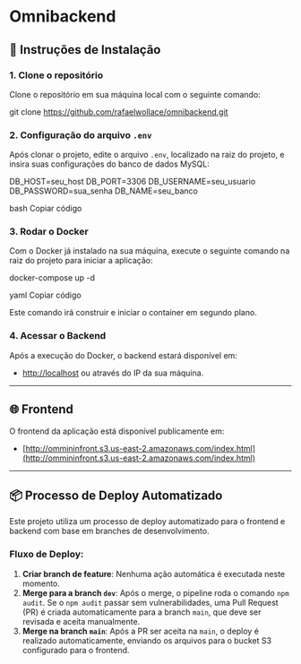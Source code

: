 # Omnibackend

## 🚀 Instruções de Instalação

### 1. Clone o repositório

Clone o repositório em sua máquina local com o seguinte comando:

git clone https://github.com/rafaelwollace/omnibackend.git


### 2. Configuração do arquivo `.env`

Após clonar o projeto, edite o arquivo `.env`, localizado na raiz do projeto, e insira suas configurações do banco de dados MySQL:

DB_HOST=seu_host DB_PORT=3306 DB_USERNAME=seu_usuario DB_PASSWORD=sua_senha DB_NAME=seu_banco

bash
Copiar código

### 3. Rodar o Docker

Com o Docker já instalado na sua máquina, execute o seguinte comando na raiz do projeto para iniciar a aplicação:

docker-compose up -d

yaml
Copiar código

Este comando irá construir e iniciar o container em segundo plano.

### 4. Acessar o Backend

Após a execução do Docker, o backend estará disponível em:

- [http://localhost](http://localhost) ou através do IP da sua máquina.

---

## 🌐 Frontend

O frontend da aplicação está disponível publicamente em:

- [http://ommininfront.s3.us-east-2.amazonaws.com/index.html](http://ommininfront.s3.us-east-2.amazonaws.com/index.html)

---

## 📦 Processo de Deploy Automatizado

Este projeto utiliza um processo de deploy automatizado para o frontend e backend com base em branches de desenvolvimento.

### Fluxo de Deploy:

1. **Criar branch de feature**: Nenhuma ação automática é executada neste momento.
2. **Merge para a branch `dev`**: Após o merge, o pipeline roda o comando `npm audit`. Se o `npm audit` passar sem vulnerabilidades, uma Pull Request (PR) é criada automaticamente para a branch `main`, que deve ser revisada e aceita manualmente.
3. **Merge na branch `main`**: Após a PR ser aceita na `main`, o deploy é realizado automaticamente, enviando os arquivos para o bucket S3 configurado para o frontend.
